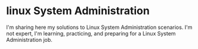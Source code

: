 # linux System Administration
I'm sharing here my solutions to Linux System Administration scenarios.
I'm not expert, I'm learning, practicing, and preparing for a Linux System Administration job.
